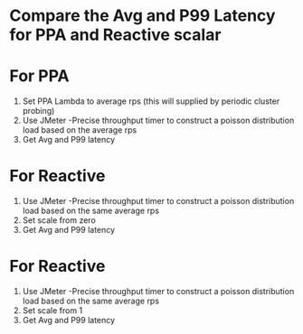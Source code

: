 # Compare the Avg and P99 Latency for PPA and Reactive scalar

# For PPA

1. Set PPA Lambda to average rps (this will supplied by periodic cluster probing)
2. Use JMeter -Precise throughput timer to construct a poisson distribution load based on the average rps
3. Get Avg and P99 latency


# For Reactive

1. Use JMeter -Precise throughput timer to construct a poisson distribution load based on the same average rps
2. Set scale from zero
3. Get Avg and P99 latency


# For Reactive

1. Use JMeter -Precise throughput timer to construct a poisson distribution load based on the same average rps
2. Set scale from 1
3. Get Avg and P99 latency
